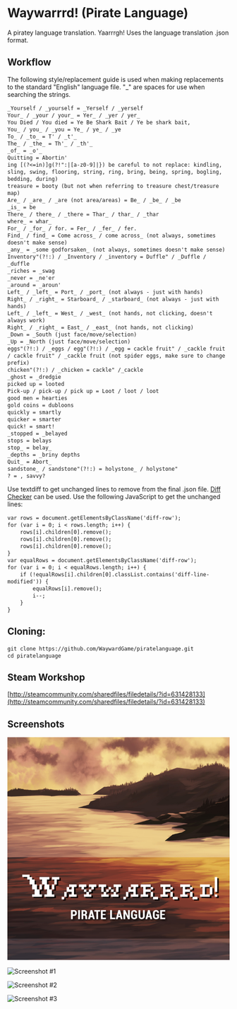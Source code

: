 # Waywarrrd! (Pirate Language)
A piratey language translation. Yaarrrgh! Uses the language translation .json format.

## Workflow
The following style/replacement guide is used when making replacements to the standard "English" language file. "_" are spaces for use when searching the strings.

```
_Yourself / _yourself = _Yerself / _yerself
Your_ / _your / your_ = Yer_ / _yer / yer_
You Died / You died = Ye Be Shark Bait / Ye be shark bait,
You_ / you_ / _you = Ye_ / ye_ / _ye
To_ / _to_ = T' / _t'_
The_ / _the_ = Th'_ / _th'_
_of_ = _o'_
Quitting = Abortin'
ing [(?<=in)]g(?!":|[a-z0-9]|}) be careful to not replace: kindling, sling, swing, flooring, string, ring, bring, being, spring, bogling, bedding, during)
treasure = booty (but not when referring to treasure chest/treasure map)
Are_ / _are_ / _are (not area/areas) = Be_ / _be_ / _be
_is_ = be
There_ / there_ / _there = Thar_ / thar_ / _thar
where_ = whar_
For_ / _for_ / for. = Fer_ / _fer_ / fer.
Find_ / find_ = Come across_ / come across_ (not always, sometimes doesn't make sense)
_any_ = _some godforsaken_ (not always, sometimes doesn't make sense)
Inventory"(?!:) / _Inventory / _inventory = Duffle" / _Duffle / _duffle
_riches = _swag
_never = _ne'er
_around = _aroun'
Left_ / _left_ = Port_ / _port_ (not always - just with hands)
Right_ / _right_ = Starboard_ / _starboard_ (not always - just with hands)
Left_ / _left_ = West_ / _west_ (not hands, not clicking, doesn't always work)
Right_ / _right_ = East_ / _east_ (not hands, not clicking)
_Down = _South (just face/move/selection)
_Up = _North (just face/move/selection)
eggs"(?!:) / _eggs / egg"(?!:) / _egg = cackle fruit" / _cackle fruit / cackle fruit" / _cackle fruit (not spider eggs, make sure to change prefix)
chicken"(?!:) / _chicken = cackle" /_cackle
_ghost = _dredgie
picked up = looted
Pick-up / pick-up / pick up = Loot / loot / loot
good men = hearties
gold coins = dubloons
quickly = smartly
quicker = smarter
quick! = smart!
_stopped = _belayed
stops = belays
stop_ = belay_
_depths = _briny depths
Quit_ = Abort_
sandstone_ / sandstone"(?!:) = holystone_ / holystone"
? = , savvy?
```

Use textdiff to get unchanged lines to remove from the final .json file. [Diff Checker](https://www.diffchecker.com/) can be used. Use the following JavaScript to get the unchanged lines:
```
var rows = document.getElementsByClassName('diff-row');
for (var i = 0; i < rows.length; i++) {
	rows[i].children[0].remove();
	rows[i].children[0].remove();
	rows[i].children[0].remove();
}
var equalRows = document.getElementsByClassName('diff-row');
for (var i = 0; i < equalRows.length; i++) {
	if (!equalRows[i].children[0].classList.contains('diff-line-modified')) {
		equalRows[i].remove();
		i--;
	}
}
```

## Cloning:
```
git clone https://github.com/WaywardGame/piratelanguage.git
cd piratelanguage
```

## Steam Workshop
[http://steamcommunity.com/sharedfiles/filedetails/?id=631428133](http://steamcommunity.com/sharedfiles/filedetails/?id=631428133)

## Screenshots
![Waywarrrd! (Pirate Language)](https://raw.githubusercontent.com/WaywardGame/piratelanguage/master/mod.png "Waywarrrd! (Pirate Language)")

![Screenshot #1](http://images.akamai.steamusercontent.com/ugc/499142450981214176/E909D6C47481EAFFFA4CBD957093861526812BEB/ "Screenshot #1")

![Screenshot #2](http://images.akamai.steamusercontent.com/ugc/499142450981180009/5A433F5E3465F5C1B9F37846A1C4EB9B1508D156/ "Screenshot #2")

![Screenshot #3](http://images.akamai.steamusercontent.com/ugc/499142450981180400/CAE6F145D32E71F5CBA5F4627DE35776ABD0A9F1/ "Screenshot #3")

